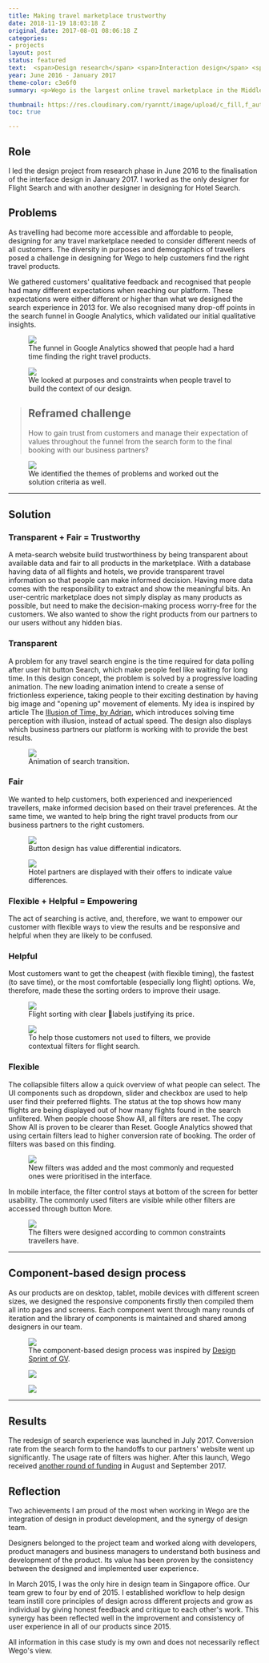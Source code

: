 ```yaml
---
title: Making travel marketplace trustworthy
date: 2018-11-19 18:03:18 Z
original_date: 2017-08-01 08:06:18 Z
categories:
- projects
layout: post
status: featured
text:  <span>Design research</span> <span>Interaction design</span> <span>Interface design</span>
year: June 2016 - January 2017
theme-color: c3e6f0
summary: <p>Wego is the largest online travel marketplace in the Middle East and North Africa. In 2016, the search experience was redesigned to acommodate the changing demographics of Wego users having various usage.</p> <p>We were tasked to help travellers find their travel packages quickly, and at the same time bring the right travel products provided by our business partners to the right customers. The focused metric was the conversion rate of the search funnel.</p>

thumbnail: https://res.cloudinary.com/ryanntt/image/upload/c_fill,f_auto,h_1082,q_auto,w_1536/v1508772728/wego/desktop-web.png
toc: true

---
```


## Role

I led the design project from research phase in June 2016 to the finalisation of the interface design in January 2017. I worked as the only designer for Flight Search and with another designer in designing for Hotel Search.

## Problems

As travelling had become more accessible and affordable to people, designing for any travel marketplace needed to consider different needs of all customers. The diversity in purposes and demographics of travellers posed a challenge in designing for Wego to help customers find the right travel products.

We gathered customers' qualitative feedback and recognised that people had many different expectations when reaching our platform. These expectations were either different or higher than what we designed the search experience in 2013 for. We also recognised many drop-off points in the search funnel in Google Analytics, which validated our initial qualitative insights. 


<figure class="text-width">
    <img src="https://res.cloudinary.com/ryanntt/image/upload/s--NOPRsZcg--/c_scale,h_891,w_1536/v1542627016/wego/conversion-funnel.png">
    <figcaption>The funnel in Google Analytics showed that people had a hard time finding the right travel products.</figcaption>
</figure>

<figure class="text-width">
    <img src="https://res.cloudinary.com/ryanntt/image/upload/s--rgA3An0W--/c_scale,h_1082,w_1536/v1542627032/wego/purposes-constraints.png">
    <figcaption>We looked at purposes and constraints when people travel to build the context of our design.</figcaption>
</figure>

<div class="spacer-block-1"></div>

<blockquote class="highlighted full-width">
    <div class="spacer-block-1"></div>
    <h2 class="label">Reframed challenge</h2>
    <p>How to gain trust from customers and manage their expectation of values throughout the funnel from the search form to the final booking with our business partners?</p>
    <div class="spacer-block-1"></div>
</blockquote>

<div class="spacer-block-1"></div>

<figure class="text-width">
    <img src="https://res.cloudinary.com/ryanntt/image/upload/s--Jg2q7W00--/c_scale,w_1536/v1542627030/wego/problem-themes.png">
    <figcaption>We identified the themes of problems and worked out the solution criteria as well.</figcaption>
</figure>

<hr>

## Solution

### Transparent + Fair = Trustworthy

A meta-search website build trustworthiness by being transparent about available data and fair to all products in the marketplace. With a database having data of all flights and hotels, we provide transparent travel information so that people can make informed decision. Having more data comes with the responsibility to extract and show the meaningful bits. An user-centric marketplace does not simply display as many products as possible, but need to make the decision-making process worry-free for the customers. We also wanted to show the right products from our partners to our users without any hidden bias.

### Transparent

A problem for any travel search engine is the time required for data polling after user hit button Search, which make people feel like waiting for long time. In this design concept, the problem is solved by a progressive loading animation. The new loading animation intend to create a sense of frictionless experience, taking people to their exciting destination by having big image and "opening up" movement of elements. My idea is inspired by article The [Illusion of Time, by Adrian](https://medium.com/swlh/the-illusion-of-time-8f321fa2f191), which introduces solving time perception with illusion, instead of actual speed. The design also displays which business partners our platform is working with to provide the best results. 

<figure style="max-width: 800px;">
    <img src="https://res.cloudinary.com/ryanntt/image/upload/s--j-iUcCZX--/q_100/v1508685363/wego/wego-search-animation.gif">
    <figcaption>Animation of search transition.</figcaption>
</figure>

### Fair

We wanted to help customers, both experienced and inexperienced travellers, make informed decision based on their travel preferences. At the same time, we wanted to help bring the right travel products from our business partners to the right customers.

<div class="spacer-block-2"></div>

<figure>
    <img src="https://res.cloudinary.com/ryanntt/image/upload/s--SCgGOlUF--/c_scale,h_790,w_1536/v1542627032/wego/flights-view-deal-buttons.png">
    <figcaption>Button design has value differential indicators.</figcaption>
</figure>

<div class="spacer-block-2"></div>

<figure>
    <img src="https://res.cloudinary.com/ryanntt/image/upload/s--xO4mZePu--/c_scale,h_617,w_1536/v1542627045/wego/hotel-card.png">
    <figcaption>Hotel partners are displayed with their offers to indicate value differences.</figcaption>
</figure>

### Flexible + Helpful = Empowering

The act of searching is active, and, therefore, we want to empower our customer with flexible ways to view the results and be responsive and helpful when they are likely to be confused.

### Helpful

 Most customers want to get the cheapest (with flexible timing), the fastest (to save time), or the most comfortable (especially long flight) options. We, therefore, made these the sorting orders to improve their usage.

 <div class="spacer-block-2"></div>

<figure>
    <img src="https://res.cloudinary.com/ryanntt/image/upload/s--ylzgm1Q3--/c_scale,h_507,w_1536/v1542627030/wego/flights-sorting.png">
    <figcaption>Flight sorting with clear labels justifying its price.</figcaption>
</figure>

 <div class="spacer-block-2"></div>

<figure>
    <img src="https://res.cloudinary.com/ryanntt/image/upload/s--I7yNVWv3--/c_scale,h_1019,w_1536/v1542627025/wego/flights-contextual-filters.png">
    <figcaption>To help those customers not used to filters, we provide contextual filters for flight search.</figcaption>
</figure>

### Flexible

The collapsible filters allow a quick overview of what people can select. The UI components such as dropdown, slider and checkbox are used to help user find their preferred flights. The status at the top shows how many flights are being displayed out of how many flights found in the search unfiltered. When people choose Show All, all filters are reset. The copy Show All is proven to be clearer than Reset. Google Analytics showed that using certain filters lead to higher conversion rate of booking. The order of filters was based on this finding.


<figure class="text-width">
    <img src="https://res.cloudinary.com/ryanntt/image/upload/s--pEOnQFD7--/c_scale,w_1536/v1542790600/wego/filters.png">
    <figcaption>New filters was added and the most commonly and requested ones were prioritised in the interface.</figcaption>
</figure>

In mobile interface, the filter control stays at bottom of the screen for better usability. The commonly used filters are visible while other filters are accessed through button More.

<figure style="max-width: 800px;">
    <img  src="https://res.cloudinary.com/ryanntt/image/upload/s---fCx9Okm--/v1508684319/wego/hotels-map-short.gif">
    <figcaption>The filters were designed according to common constraints travellers have.</figcaption>
</figure>

<hr>

## Component-based design process

As our products are on desktop, tablet, mobile devices with different screen sizes, we designed the responsive components firstly then compiled them all into pages and screens. Each component went through many rounds of iteration and the library of components is maintained and shared among designers in our team.

<figure>
    <img src="https://res.cloudinary.com/ryanntt/image/upload/s--r-OwbaoB--/c_scale,h_1001,w_1536/v1542696849/wego/component-based-framework.png">
    <figcaption>The component-based design process was inspired by <a href="http://www.gv.com/sprint/" target="_blank">Design Sprint of GV</a>. </figcaption>
</figure>

<div class="spacer-block-1"></div>

<figure style="max-height:690px;">
    <img  src="https://res.cloudinary.com/ryanntt/image/upload/s--nBsTPpU9--/c_scale,w_2000/v1542627028/wego/component-based-approach-1.png">
</figure>

<figure>
    <img  src="https://res.cloudinary.com/ryanntt/image/upload/s--vhMvMKNc--/c_scale,h_1170,w_2000/v1542627027/wego/component-based-approach-2.png">
</figure>

<hr>

## Results

The redesign of search experience was launched in July 2017. Conversion rate from the search form to the handoffs to our partners' website went up significantly. The usage rate of filters was higher. After this launch, Wego received [another round of funding](https://www.entrepreneur.com/article/299724) in August and September 2017.

## Reflection

Two achievements I am proud of the most when working in Wego are the integration of design in product development, and the synergy of design team. 

Designers belonged to the project team and worked along with developers, product managers and business managers to understand both business and development of the product. Its value has been proven by the consistency between the designed and implemented user experience.

In March 2015, I was the only hire in design team in Singapore office. Our team grew to four by end of 2015. I established workflow to help design team instill core principles of design across different projects and grow as individual by giving honest feedback and critique to each other's work. This synergy has been reflected well in the improvement and consistency of user experience in all of our products since 2015.

<p class="mid-gray">All information in this case study is my own and does not necessarily reflect Wego's view.</p>
